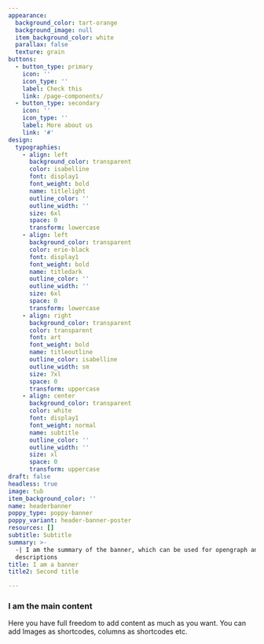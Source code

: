 ```yaml
---
appearance:
  background_color: tart-orange
  background_image: null
  item_background_color: white
  parallax: false
  texture: grain
buttons:
  - button_type: primary
    icon: ''
    icon_type: ''
    label: Check this
    link: /page-components/
  - button_type: secondary
    icon: ''
    icon_type: ''
    label: More about us
    link: '#'
design:
  typographies:
    - align: left
      background_color: transparent
      color: isabelline
      font: display1
      font_weight: bold
      name: titlelight
      outline_color: ''
      outline_width: ''
      size: 6xl
      space: 0
      transform: lowercase
    - align: left
      background_color: transparent
      color: erie-black
      font: display1
      font_weight: bold
      name: titledark
      outline_color: ''
      outline_width: ''
      size: 6xl
      space: 0
      transform: lowercase
    - align: right
      background_color: transparent
      color: transparent
      font: art
      font_weight: bold
      name: titleoutline
      outline_color: isabelline
      outline_width: sm
      size: 7xl
      space: 0
      transform: uppercase
    - align: center
      background_color: transparent
      color: white
      font: display1
      font_weight: normal
      name: subtitle
      outline_color: ''
      outline_width: ''
      size: xl
      space: 0
      transform: uppercase
draft: false
headless: true
image: tub
item_background_color: ''
name: headerbanner
poppy_type: poppy-banner
poppy_variant: header-banner-poster
resources: []
subtitle: Subtitle
summary: >-
  -| I am the summary of the banner, which can be used for opengraph and SEO
  descriptions
title: I am a banner
title2: Second title

---
```


### I am the main content
Here you have full freedom to add content as much as you want.
You can add  Images as shortcodes, columns as shortcodes etc.
